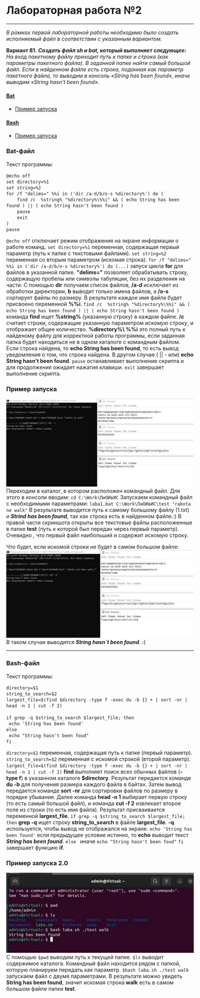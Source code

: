 # Лабораторная работа №2
___
_В рамках первой лабораторной работы необходимо было создать исполняемый файл в соответствии с указанным вариантом._


__Вариант 81.__  ___Создать файл sh и bat, который выполняет следующее:___ 
_На вход пакетному файлу приходит путь к папке и строка (как параметры пакетного файла). В заданной папке найти самый большой файл. Если в найденном файле есть строка, поданная как параметр пакетного файла, то выводим в консоль «String has been found», иначе выводим «String hasn’t been found»._

#### [Bat](#batnik) 
* [Пример запуска](#batnikzapusk)
#### [Bash](#bashnik) 
* [Пример запуска](#bashzapusk)

<a id ="batnik"></a>
### Bat-файл
Текст программы:
```
@echo off
set directory=%1
set string=%2
for /f "delims=" %%i in ('dir /a-d/b/o-s %directory%') do (
	find /c  %string% "%directory%\%%i" && ( echo String has been found ) || ( echo String hasn't been found )
	pause 
	exit
)
pause
```
`@echo off` отключает режим отображения на экране информации о работе команд.
`set directory=%1` переменная, содержащая первый параметр (путь к папке с текстовыми файлами).
`set string=%2` переменная со вторым параметром (искомая строка).
`for /f "delims=" %%i in ('dir /a-d/b/o-s %directory%') do (...)` запуск цикла __for__  для файлов в указанной папке. __"delims="__ позволяет обрабатывать строку, содержащую пробелы или символы табуляции, без их разделения на части. С помощью __dir__ получаем список файлов, __/a-d__ исключает из обработки директории, __b__ выводит только имена файлов, а __/o-s__ сортирует файлы по размеру. В результате каждое имя файла будет присвоено переменной __%%i__.
`find /c  %string% "%directory%\%%i" && ( echo String has been found ) || ( echo String hasn't been found )` команда __find__ ищет __%string%__ (указанную строку) в каждом файле. __/c__ считает строки, содержащие указанную параметром _искомую строку_, и отображает общее количество. __%directory%\ %%i__ это полный путь к найденому файлу для корректной работы программы, если заданная папка будет находиться не в одном каталоге с командным файлом. Если строка найдена, то __echo String has been found__, то есть вывод уведомления о том, что строка найдена. В другом случае ( || - или) __echo String hasn't been found__.
`pause` останавливает выполнение скрипта и для продолжения ожидает нажатия клавиши.
`exit` завершает выполнение скрипта.


<a id ="batnikzapusk"></a>
### Пример запуска 
![скриншот с запуском программы](скриншот.jpg)
Переходим в каталог, в котором расположен командный файл. Для этого в консоли вводим:
`cd C:\Work\ПиОИвИС`
Запускаем командный файл с необходимыми параметрами:
`laba1.bat C:\Work\ПиОИвИС\test "rabota ne walk"`
В результате выводится путь к самому большому файлу (1.txt) и ___Strind has been found___, так как строка есть в найденном файле.:)
В правой части скриншота открыты все текстовые файлы расположенные в папке __test__ (путь к которой был передан через первый параметр). Очевидно , что первый файл наибольший и содержит искомую строку.

Что будет, если искомой строки не будет в самом большом файле:
![опять скриншот с запуском программы](скриншот2.jpg)
В таком случае выводится ___String hasn`t been found___. :(
***
<a id ="bashnik"></a>
### Bash-файл
Текст программы:
```
directory=$1 
string_to_search=$2
largest_file=$(find $directory -type f -exec du -b {} + | sort -nr | head -n 1 | cut -f 2)

if grep -q $string_to_search $largest_file; then
 echo 'String has been found'
else 
 echo "String hasn't been foud"
fi
```
`directory=$1` переменная, содержащая путь к папке (первый параметр).
`string_to_search=$2` переменная с искомой строкой (второй параметр).
`largest_file=$(find $directory -type f -exec du -b {} + | sort -nr | head -n 1 | cut -f 2)` __find__ выполняет поиск всех обычных файлов (__-type f__) в указанном каталоге __$directory__. Результат передается команде __du -b__ для получения размера каждого файла в байтах. Затем вывод передается команде __sort -nr__ для сортировки файлов по размеру в порядке убывания. Далее команда __head -n 1__ выбирает первую строку (то есть самый большой файл), и команда __cut -f 2__ извлекает второе поле из строки (то есть имя файла). Результат присваивается переменной __largest_file__.
`if grep -q $string_to_search $largest_file; then` __grep -q__ ищет строку __string_to_search__ в файле __largest_file__. __-q__ используется, чтобы вывод не отображался на экране. 
`echo 'String has been found'` если предыдущее условие истинно, то __echo__ выводит текст ___String has been found___.
`else ` иначе 
`echo "String hasn't been foud"`
`fi` завершает функцию __if__.

<a id ="bashzapusk"></a>
### Пример запуска 2.0
![скриншот с запуском программы убунту](убунту.jpeg)
С помощью `$pwd` выводим путь к текущей папке.
`$ls` выводит содержимое каталога. Командный файл находится рядом с папкой, которую планируем передать как параметр.
`$bash laba.sh ./test walk` запускаем файл с двумя параметрами.
В результате можно увидеть __String has been found__, значит искомая строка __walk__ есть в самом большом файле папки __test__.
